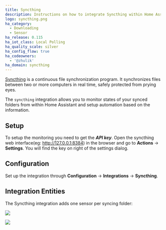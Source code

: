 ```yaml
---
title: Syncthing
description: Instructions on how to integrate Syncthing within Home Assistant.
logo: syncthing.png
ha_category:
  - Downloading
  - Sensor
ha_release: 0.115
ha_iot_class: Local Polling
ha_quality_scale: silver
ha_config_flow: true
ha_codeowners:
  - '@zhulik'
ha_domain: syncthing
---
```


[Syncthing](https://syncthing.net/) is a continuous file synchronization program. It synchronizes files between two or more computers 
in real time, safely protected from prying eyes.

The `syncthing` integration allows you to monitor states of your synced folders from within Home Assistant and setup automation based on the information.

## Setup

To setup the monitoring you need to get the ***API key***. Open the syncthing web 
interface(eg: http://127.0.0.1:8384) in the browser and go to **Actions** -> **Settings**. You will find
the key on right of the settings dialog.

## Configuration

Set up the integration through **Configuration** -> **Integrations** -> **Syncthing**.
  
## Integration Entities

The Syncthing integration adds one sensor per syncing folder:

<p class='img'>
  <img src='{{site_root}}/images/integrations/syncthing/sensors.png' />
</p>

<p class='img'>
  <img src='{{site_root}}/images/integrations/syncthing/sensor.png' />
</p>